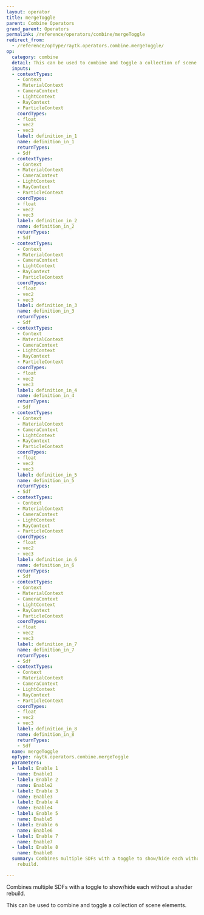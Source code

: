```yaml
---
layout: operator
title: mergeToggle
parent: Combine Operators
grand_parent: Operators
permalink: /reference/operators/combine/mergeToggle
redirect_from:
  - /reference/opType/raytk.operators.combine.mergeToggle/
op:
  category: combine
  detail: This can be used to combine and toggle a collection of scene elements.
  inputs:
  - contextTypes:
    - Context
    - MaterialContext
    - CameraContext
    - LightContext
    - RayContext
    - ParticleContext
    coordTypes:
    - float
    - vec2
    - vec3
    label: definition_in_1
    name: definition_in_1
    returnTypes:
    - Sdf
  - contextTypes:
    - Context
    - MaterialContext
    - CameraContext
    - LightContext
    - RayContext
    - ParticleContext
    coordTypes:
    - float
    - vec2
    - vec3
    label: definition_in_2
    name: definition_in_2
    returnTypes:
    - Sdf
  - contextTypes:
    - Context
    - MaterialContext
    - CameraContext
    - LightContext
    - RayContext
    - ParticleContext
    coordTypes:
    - float
    - vec2
    - vec3
    label: definition_in_3
    name: definition_in_3
    returnTypes:
    - Sdf
  - contextTypes:
    - Context
    - MaterialContext
    - CameraContext
    - LightContext
    - RayContext
    - ParticleContext
    coordTypes:
    - float
    - vec2
    - vec3
    label: definition_in_4
    name: definition_in_4
    returnTypes:
    - Sdf
  - contextTypes:
    - Context
    - MaterialContext
    - CameraContext
    - LightContext
    - RayContext
    - ParticleContext
    coordTypes:
    - float
    - vec2
    - vec3
    label: definition_in_5
    name: definition_in_5
    returnTypes:
    - Sdf
  - contextTypes:
    - Context
    - MaterialContext
    - CameraContext
    - LightContext
    - RayContext
    - ParticleContext
    coordTypes:
    - float
    - vec2
    - vec3
    label: definition_in_6
    name: definition_in_6
    returnTypes:
    - Sdf
  - contextTypes:
    - Context
    - MaterialContext
    - CameraContext
    - LightContext
    - RayContext
    - ParticleContext
    coordTypes:
    - float
    - vec2
    - vec3
    label: definition_in_7
    name: definition_in_7
    returnTypes:
    - Sdf
  - contextTypes:
    - Context
    - MaterialContext
    - CameraContext
    - LightContext
    - RayContext
    - ParticleContext
    coordTypes:
    - float
    - vec2
    - vec3
    label: definition_in_8
    name: definition_in_8
    returnTypes:
    - Sdf
  name: mergeToggle
  opType: raytk.operators.combine.mergeToggle
  parameters:
  - label: Enable 1
    name: Enable1
  - label: Enable 2
    name: Enable2
  - label: Enable 3
    name: Enable3
  - label: Enable 4
    name: Enable4
  - label: Enable 5
    name: Enable5
  - label: Enable 6
    name: Enable6
  - label: Enable 7
    name: Enable7
  - label: Enable 8
    name: Enable8
  summary: Combines multiple SDFs with a toggle to show/hide each without a shader
    rebuild.

---
```



Combines multiple SDFs with a toggle to show/hide each without a shader rebuild.

This can be used to combine and toggle a collection of scene elements.